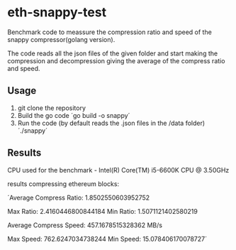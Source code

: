 # eth-snappy-test

Benchmark code to meassure the compression ratio and speed of the snappy compressor(golang version).

The code reads all the json files of the given folder and start making the compression and decompression giving the average of the compress ratio and speed.

## Usage

1. git clone the repository
2. Build the go code
    ´go build -o snappy´
3. Run the code (by default reads the .json files in the /data folder)
    ´./snappy´
    
## Results

CPU used for the benchmark - Intel(R) Core(TM) i5-6600K CPU @ 3.50GHz

results compressing ethereum blocks:

´Average Compress Ratio:  1.8502550603952752

Max Ratio:  2.4160446800844184 Min Ratio:  1.5071121402580219

Average Compress Speed:  457.1678515328362 MB/s

Max Speed:  762.6247034738244 Min Speed:  15.078406170078727´
